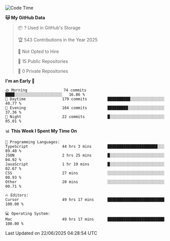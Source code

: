 <!--START_SECTION:waka-->
![Code Time](http://img.shields.io/badge/Code%20Time-7%2C210%20hrs%2019%20mins-blue)

**🐱 My GitHub Data** 

> 📦 ? Used in GitHub's Storage 
 > 
> 🏆 543 Contributions in the Year 2025
 > 
> 🚫 Not Opted to Hire
 > 
> 📜 15 Public Repositories 
 > 
> 🔑 0 Private Repositories 
 > 
**I'm an Early 🐤** 

```text
🌞 Morning                74 commits          ████░░░░░░░░░░░░░░░░░░░░░   16.86 % 
🌆 Daytime                179 commits         ██████████░░░░░░░░░░░░░░░   40.77 % 
🌃 Evening                164 commits         █████████░░░░░░░░░░░░░░░░   37.36 % 
🌙 Night                  22 commits          █░░░░░░░░░░░░░░░░░░░░░░░░   05.01 % 
```


📊 **This Week I Spent My Time On** 

```text
💬 Programming Languages: 
TypeScript               44 hrs 3 mins       ██████████████████████░░░   89.40 % 
JSON                     2 hrs 25 mins       █░░░░░░░░░░░░░░░░░░░░░░░░   04.92 % 
JavaScript               1 hr 19 mins        █░░░░░░░░░░░░░░░░░░░░░░░░   02.67 % 
CSS                      27 mins             ░░░░░░░░░░░░░░░░░░░░░░░░░   00.93 % 
Other                    20 mins             ░░░░░░░░░░░░░░░░░░░░░░░░░   00.71 % 

🔥 Editors: 
Cursor                   49 hrs 17 mins      █████████████████████████   100.00 % 

💻 Operating System: 
Mac                      49 hrs 17 mins      █████████████████████████   100.00 % 
```


 Last Updated on 22/06/2025 04:28:54 UTC
<!--END_SECTION:waka-->

